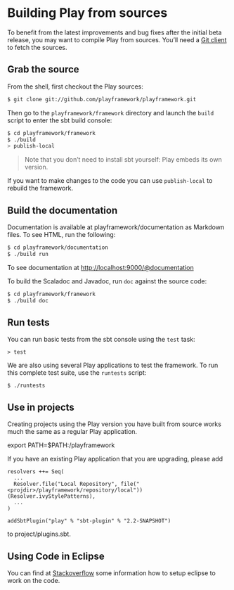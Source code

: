 # Building Play from sources

To benefit from the latest improvements and bug fixes after the initial beta release, you may want to compile Play from sources. You’ll need a [Git client](http://git-scm.com/) to fetch the sources.

## Grab the source
From the shell, first checkout the Play sources:

```bash
$ git clone git://github.com/playframework/playframework.git
```

Then go to the `playframework/framework` directory and launch the `build` script to enter the sbt build console:

```bash
$ cd playframework/framework
$ ./build
> publish-local
```

> Note that you don’t need to install sbt yourself: Play embeds its own version.

If you want to make changes to the code you can use `publish-local` to rebuild the framework.

## Build the documentation

Documentation is available at playframework/documentation as Markdown files.  To see HTML, run the following:

```bash
$ cd playframework/documentation
$ ./build run
```

To see documentation at [http://localhost:9000/@documentation](http://localhost:9000/@documentation)

To build the Scaladoc and Javadoc, run `doc` against the source code:

```bash
$ cd playframework/framework
$ ./build doc
```

## Run tests

You can run basic tests from the sbt console using the `test` task:

```
> test
```

We are also using several Play applications to test the framework. To run this complete test suite, use the `runtests` script:

```
$ ./runtests
```

## Use in projects

Creating projects using the Play version you have built from source works much the same as a regular Play application.

export PATH=$PATH:<projdir>/playframework

If you have an existing Play application that you are upgrading, please add

```
resolvers ++= Seq(
  ...
  Resolver.file("Local Repository", file("<projdir>/playframework/repository/local"))(Resolver.ivyStylePatterns),
  ...
)

addSbtPlugin("play" % "sbt-plugin" % "2.2-SNAPSHOT")
```

to project/plugins.sbt. 

## Using Code in Eclipse

You can find at [Stackoverflow](http://stackoverflow.com/questions/10053201/how-to-setup-eclipse-ide-work-on-the-playframework-2-0/10055419#10055419) some information how to setup eclipse to work on the code.
